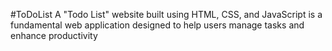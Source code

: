 #ToDoList
A "Todo List" website built using HTML, CSS, and JavaScript is a fundamental web application designed to help users manage tasks and enhance productivity
